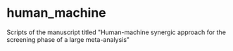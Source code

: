 # human_machine
Scripts of the manuscript titled "Human-machine synergic approach for the screening phase of a large meta-analysis"
